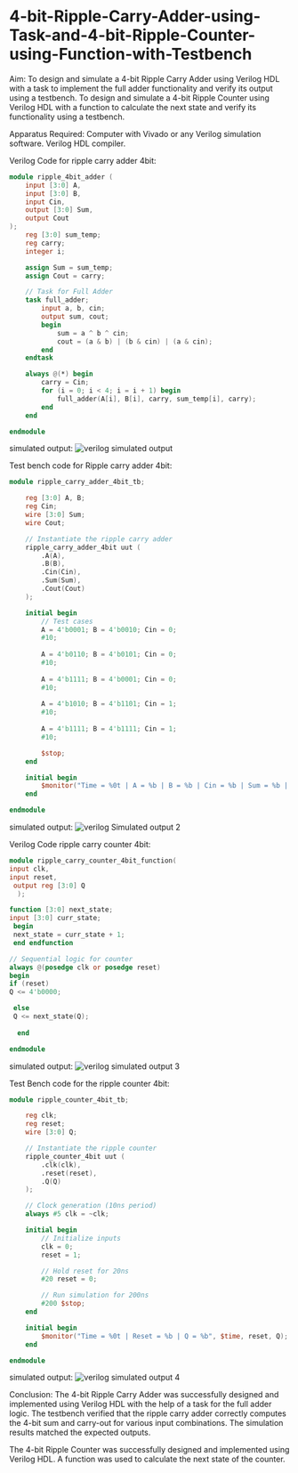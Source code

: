 # 4-bit-Ripple-Carry-Adder-using-Task-and-4-bit-Ripple-Counter-using-Function-with-Testbench
Aim:
To design and simulate a 4-bit Ripple Carry Adder using Verilog HDL with a task to implement the full adder functionality and verify its output using a testbench.
To design and simulate a 4-bit Ripple Counter using Verilog HDL with a function to calculate the next state and verify its functionality using a testbench.

Apparatus Required:
Computer with Vivado or any Verilog simulation software.
Verilog HDL compiler.

 Verilog Code for ripple carry adder 4bit:
```verilog
module ripple_4bit_adder (
    input [3:0] A,
    input [3:0] B,
    input Cin,
    output [3:0] Sum,
    output Cout
);
    reg [3:0] sum_temp;
    reg carry;
    integer i;

    assign Sum = sum_temp;
    assign Cout = carry;

    // Task for Full Adder
    task full_adder;
        input a, b, cin;
        output sum, cout;
        begin
            sum = a ^ b ^ cin;
            cout = (a & b) | (b & cin) | (a & cin);
        end
    endtask

    always @(*) begin
        carry = Cin;
        for (i = 0; i < 4; i = i + 1) begin
            full_adder(A[i], B[i], carry, sum_temp[i], carry);
        end
    end

endmodule
```
simulated output:
            ![verilog simulated output](https://github.com/user-attachments/assets/15756ec3-d477-4f18-aa37-2621050ff55a)


 Test bench code for Ripple carry adder 4bit:
```verilog
module ripple_carry_adder_4bit_tb;

    reg [3:0] A, B;
    reg Cin;
    wire [3:0] Sum;
    wire Cout;

    // Instantiate the ripple carry adder
    ripple_carry_adder_4bit uut (
        .A(A),
        .B(B),
        .Cin(Cin),
        .Sum(Sum),
        .Cout(Cout)
    );

    initial begin
        // Test cases
        A = 4'b0001; B = 4'b0010; Cin = 0;
        #10;
        
        A = 4'b0110; B = 4'b0101; Cin = 0;
        #10;
        
        A = 4'b1111; B = 4'b0001; Cin = 0;
        #10;
        
        A = 4'b1010; B = 4'b1101; Cin = 1;
        #10;
        
        A = 4'b1111; B = 4'b1111; Cin = 1;
        #10;

        $stop;
    end

    initial begin
        $monitor("Time = %0t | A = %b | B = %b | Cin = %b | Sum = %b | Cout = %b", $time, A, B, Cin, Sum, Cout);
    end

endmodule
```
simulated output:
          ![verilog Simulated output 2](https://github.com/user-attachments/assets/10c4608b-b2d1-48af-9d5b-14d99ee8dca9)


 Verilog Code ripple carry counter 4bit:
 ```verilog
module ripple_carry_counter_4bit_function(
 input clk,
 input reset,
  output reg [3:0] Q 
   );

 function [3:0] next_state; 
 input [3:0] curr_state;
  begin 
  next_state = curr_state + 1; 
  end endfunction

// Sequential logic for counter 
always @(posedge clk or posedge reset) 
begin 
if (reset)
 Q <= 4'b0000; 
 
  else 
  Q <= next_state(Q);
   
   end

endmodule
```
simulated output:
        ![verilog simulated output 3](https://github.com/user-attachments/assets/4cfb9115-f26e-4bf9-9f5a-9245ce0de345)


Test Bench code for the ripple counter 4bit:
```verilog
module ripple_counter_4bit_tb;

    reg clk;
    reg reset;
    wire [3:0] Q;

    // Instantiate the ripple counter
    ripple_counter_4bit uut (
        .clk(clk),
        .reset(reset),
        .Q(Q)
    );

    // Clock generation (10ns period)
    always #5 clk = ~clk;

    initial begin
        // Initialize inputs
        clk = 0;
        reset = 1;

        // Hold reset for 20ns
        #20 reset = 0;

        // Run simulation for 200ns
        #200 $stop;
    end

    initial begin
        $monitor("Time = %0t | Reset = %b | Q = %b", $time, reset, Q);
    end

endmodule
```
simulated output:
       ![verilog simulated output 4](https://github.com/user-attachments/assets/ac69b36d-c655-457f-9783-ddaa39e73dc1)


Conclusion:
The 4-bit Ripple Carry Adder was successfully designed and implemented using Verilog HDL with the help of a task for the full adder logic. The testbench verified that the ripple carry adder correctly computes the 4-bit sum and carry-out for various input combinations. The simulation results matched the expected outputs.

The 4-bit Ripple Counter was successfully designed and implemented using Verilog HDL. A function was used to calculate the next state of the counter.


